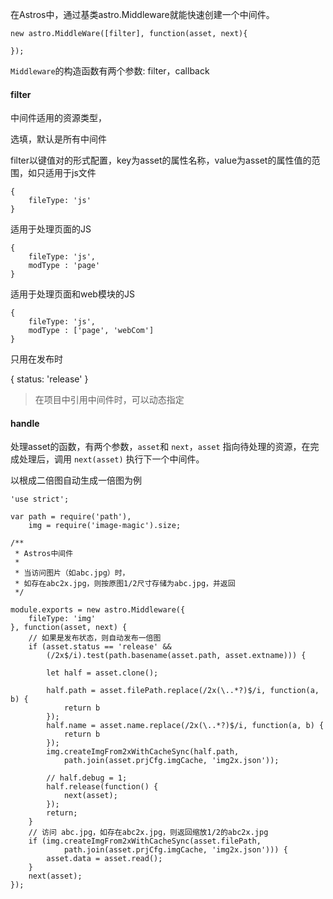 在Astros中，通过基类astro.Middleware就能快速创建一个中间件。

    new astro.MiddleWare([filter], function(asset, next){
    
    });
    
`Middleware`的构造函数有两个参数: filter，callback

#### filter

中间件适用的资源类型，

选填，默认是所有中间件

filter以键值对的形式配置，key为asset的属性名称，value为asset的属性值的范围，如只适用于js文件

    {
        fileType: 'js'
    }

适用于处理页面的JS

    {
        fileType: 'js',
        modType : 'page'
    }
    
适用于处理页面和web模块的JS

    {
        fileType: 'js',
        modType : ['page', 'webCom']
    }

只用在发布时

   {
        status: 'release'
    }

> 在项目中引用中间件时，可以动态指定

#### handle

处理asset的函数，有两个参数，`asset`和 `next`，`asset` 指向待处理的资源，在完成处理后，调用 `next(asset)` 执行下一个中间件。


以根成二倍图自动生成一倍图为例

    'use strict';
    
    var path = require('path'),
        img = require('image-magic').size;
    
    /**
     * Astros中间件
     * 
     * 当访问图片（如abc.jpg）时，
     * 如存在abc2x.jpg，则按原图1/2尺寸存储为abc.jpg，并返回
     */
    
    module.exports = new astro.Middleware({
        fileType: 'img'
    }, function(asset, next) {
        // 如果是发布状态，则自动发布一倍图
        if (asset.status == 'release' &&
            (/2x$/i).test(path.basename(asset.path, asset.extname))) {
    
            let half = asset.clone();
        
            half.path = asset.filePath.replace(/2x(\..*?)$/i, function(a, b) {
                return b
            });
            half.name = asset.name.replace(/2x(\..*?)$/i, function(a, b) {
                return b
            });
            img.createImgFrom2xWithCacheSync(half.path,
                path.join(asset.prjCfg.imgCache, 'img2x.json'));
    
            // half.debug = 1;
            half.release(function() {
                next(asset);
            });
            return;
        }
        // 访问 abc.jpg，如存在abc2x.jpg，则返回缩放1/2的abc2x.jpg
        if (img.createImgFrom2xWithCacheSync(asset.filePath,
                path.join(asset.prjCfg.imgCache, 'img2x.json'))) {
            asset.data = asset.read();
        }
        next(asset);
    });